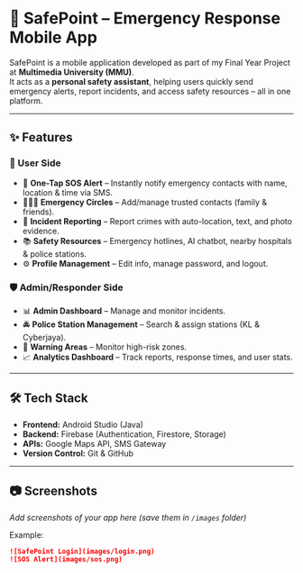 # 🚨 SafePoint – Emergency Response Mobile App  

SafePoint is a mobile application developed as part of my Final Year Project at **Multimedia University (MMU)**.  
It acts as a **personal safety assistant**, helping users quickly send emergency alerts, report incidents, and access safety resources – all in one platform.  

---

## ✨ Features  

### 👤 User Side  
- 📍 **One-Tap SOS Alert** – Instantly notify emergency contacts with name, location & time via SMS.  
- 👨‍👩‍👧 **Emergency Circles** – Add/manage trusted contacts (family & friends).  
- 📝 **Incident Reporting** – Report crimes with auto-location, text, and photo evidence.  
- 📚 **Safety Resources** – Emergency hotlines, AI chatbot, nearby hospitals & police stations.  
- ⚙️ **Profile Management** – Edit info, manage password, and logout.  

### 🛡️ Admin/Responder Side  
- 📊 **Admin Dashboard** – Manage and monitor incidents.  
- 🚔 **Police Station Management** – Search & assign stations (KL & Cyberjaya).  
- 🚧 **Warning Areas** – Monitor high-risk zones.  
- 📈 **Analytics Dashboard** – Track reports, response times, and user stats.  

---

## 🛠️ Tech Stack  
- **Frontend:** Android Studio (Java)  
- **Backend:** Firebase (Authentication, Firestore, Storage)  
- **APIs:** Google Maps API, SMS Gateway  
- **Version Control:** Git & GitHub  

---

## 📷 Screenshots  
_Add screenshots of your app here (save them in `/images` folder)_  

Example:  
```markdown
![SafePoint Login](images/login.png)
![SOS Alert](images/sos.png)
